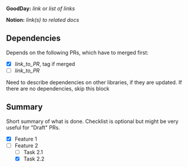 **GoodDay:** _link_ or _list of links_

**Notion:** _link(s) to related docs_

## Dependencies
Depends on the following PRs, which have to merged first:
- [x] _link_to_PR_, tag if merged
- [ ] _link_to_PR_

Need to describe dependencies on other libraries, if they are updated. If there are no dependencies, skip this block

## Summary

Short summary of what is done. Checklist is optional but might be very useful for "Draft" PRs.

- [x] Feature 1
- [ ] Feature 2
  - [ ] Task 2.1
  - [x] Task 2.2
